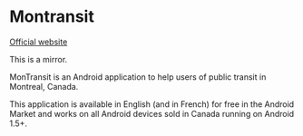 Montransit
==========

[Official website](https://code.google.com/p/montrealtransit-for-android/)

This is a mirror.

MonTransit is an Android application to help users of public transit in Montreal, Canada.

This application is available in English (and in French) for free in the Android Market and works on all Android devices sold in Canada running on Android 1.5+.

